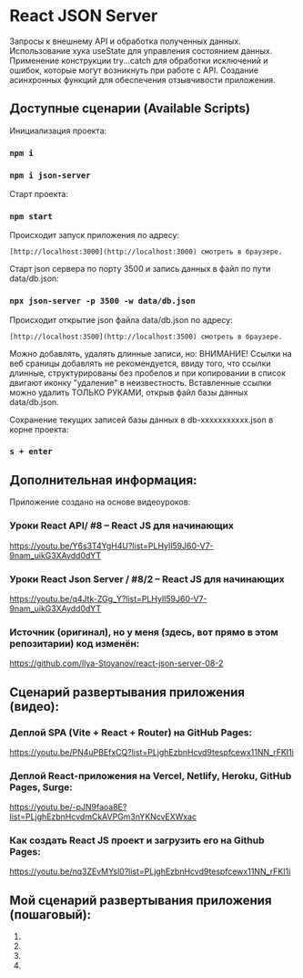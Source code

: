 # React JSON Server

Запросы к внешнему API и обработка полученных данных.
Использование хука useState для управления состоянием данных.
Применение конструкции try...catch для обработки исключений и ошибок,
которые могут возникнуть при работе с API.
Создание асинхронных функций для обеспечения отзывчивости приложения.

## Доступные сценарии (Available Scripts)

Инициализация проекта:

### `npm i`

### `npm i json-server`

Старт проекта:

### `npm start`

Происходит запуск приложения по адресу:

    [http://localhost:3000](http://localhost:3000) смотреть в браузере.

Старт json сервера по порту 3500 и запись данных в файл по пути data/db.json:

### `npx json-server -p 3500 -w data/db.json `

Происходит открытие json файла data/db.json по адресу:

    [http://localhost:3500](http://localhost:3500) смотреть в браузере.

Можно добавлять, удалять длинные записи, но:
ВНИМАНИЕ! Ссылки на веб сраницы добавлять не рекомендуется, ввиду того,
что ссылки длинные, структурированы без пробелов и при копировании в список
двигают иконку "удаление" в неизвестность. Вставленные ссылки можно удалить
ТОЛЬКО РУКАМИ, открыв файл базы данных data/db.json.

Сохранение текущих записей базы данных в db-xxxxxxxxxxx.json в корне проекта:

### `s + enter`

## Дополнительная информация:

Приложение создано на основе видеоуроков:

### Уроки React API/ #8 – React JS для начинающих

https://youtu.be/Y6s3T4YgH4U?list=PLHyIl59J60-V7-9nam_uikG3XAydd0dYT

### Уроки React Json Server / #8/2 – React JS для начинающих

https://youtu.be/q4Jtk-ZGg_Y?list=PLHyIl59J60-V7-9nam_uikG3XAydd0dYT

### Источник (оригинал), но у меня (здесь, вот прямо в этом репозитарии) код изменён:

https://github.com/Ilya-Stoyanov/react-json-server-08-2

## Сценарий развертывания приложения (видео):

### Деплой SPA (Vite + React + Router) на GitHub Pages:

https://youtu.be/PN4uPBEfxCQ?list=PLjghEzbnHcvd9tespfcewx11NN_rFKI1i

### Деплой React-приложения на Vercel, Netlify, Heroku, GitHub Pages, Surge:

https://youtu.be/-pJN9faoa8E?list=PLjghEzbnHcvdmCkAVPGm3nYKNcvEXWxac

### Как создать React JS проект и загрузить его на Github Pages:

https://youtu.be/nq3ZEvMYsl0?list=PLjghEzbnHcvd9tespfcewx11NN_rFKI1i

## Мой сценарий развертывания приложения (пошаговый):

1.

2.

3.

4.
